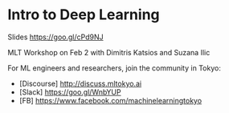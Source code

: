# Intro to Deep Learning

Slides https://goo.gl/cPd9NJ

MLT Workshop on Feb 2 with Dimitris Katsios and Suzana Ilic

For ML engineers and researchers, join the community in Tokyo:
* [Discourse] http://discuss.mltokyo.ai
* [Slack] https://goo.gl/WnbYUP
* [FB] https://www.facebook.com/machinelearningtokyo

